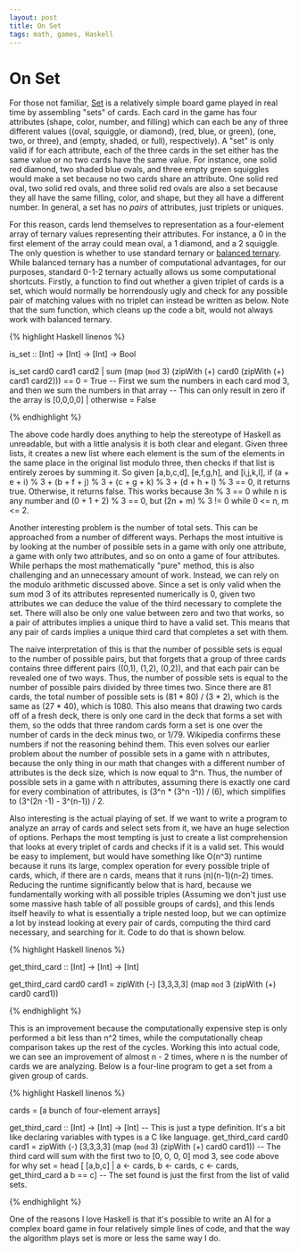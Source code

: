```yaml
---
layout: post
title: On Set
tags: math, games, Haskell
---
```


On Set
======

For those not familiar, [Set](https://en.wikipedia.org/wiki/Set_%28game%29) is
a relatively simple board game played in real time by assembling "sets" of
cards.  Each card in the game has four attributes (shape, color, number, and
filling) which can each be any of three different values ((oval, squiggle, or
diamond), (red, blue, or green), (one, two, or three), and (empty, shaded, or
full), respectively).  A "set" is only valid if for each attribute, each of the
three cards in the set either has the same value or no two cards have the same
value.  For instance, one solid red diamond, two shaded blue ovals, and three
empty green squiggles would make a set because no two cards share an attribute.
One solid red oval, two solid red ovals, and three solid red ovals are also a
set because they all have the same filling, color, and shape, but they all have
a different number.  In general, a set has no *pairs* of attributes, just
triplets or uniques.

For this reason, cards lend themselves to representation as a four-element
array of ternary values representing their attributes.  For instance, a 0 in
the first element of the array could mean oval, a 1 diamond, and a 2 squiggle. 
The only question is whether to use standard ternary or [balanced
ternary](https://en.wikipedia.org/wiki/Balanced_ternary).  While balanced
ternary has a number of computational advantages, for our purposes, standard
0-1-2 ternary actually allows us some computational shortcuts.  Firstly, a
function to find out whether a given triplet of cards is a set, which would
normally be horrendously ugly and check for any possible pair of matching
values with no triplet can instead be written as below.  Note that the sum
function, which cleans up the code a bit, would not always work with balanced
ternary.

{% highlight Haskell linenos %}

is_set :: [Int] -> [Int] -> [Int] -> Bool

is_set card0 card1 card2
  | sum (map (`mod` 3) (zipWith (+) card0 (zipWith (+) card1 card2))) == 0 = True
  -- First we sum the numbers in each card mod 3, and then we sum the numbers in that array
  -- This can only result in zero if the array is [0,0,0,0]
  | otherwise                                                              = False

{% endhighlight %}

The above code hardly does anything to help the stereotype of Haskell as
unreadable, but with a little analysis it is both clear and elegant.  Given
three lists, it creates a new list where each element is the sum of the
elements in the same place in the original list modulo three, then checks if
that list is entirely zeroes by summing it. So given [a,b,c,d], [e,f,g,h], and
[i,j,k,l], if (a + e + i) % 3 + (b + f + j) % 3 + (c + g + k) % 3 + (d + h + l)
% 3 == 0, it returns true.  Otherwise, it returns false.  This works because 3n
% 3 == 0 while n is any number and (0 + 1 + 2) % 3 == 0, but (2n + m) % 3 != 0
while 0 <= n, m <= 2.

Another interesting problem is the number of total sets.  This can be
approached from a number of different ways.  Perhaps the most intuitive is by
looking at the number of possible sets in a game with only one attribute, a
game with only two attributes, and so on onto a game of four attributes.  While
perhaps the most mathematically "pure" method, this is also challenging and an
unnecessary amount of work.  Instead, we can rely on the modulo arithmetic
discussed above.  Since a set is only valid when the sum mod 3 of its
attributes represented numerically is 0, given two attributes we can deduce the
value of the third necessary to complete the set.  There will also be only one
value between zero and two that works, so a pair of attributes implies a unique
third to have a valid set.  This means that any pair of cards implies a unique
third card that completes a set with them.

The naive interpretation of this is that the number of possible sets is equal
to the number of possible pairs, but that forgets that a group of three cards
contains three different pairs ((0,1), (1,2), (0,2)), and that each pair can be
revealed one of two ways.  Thus, the number of possible sets is equal to the
number of possible pairs divided by three times two.  Since there are 81 cards,
the total number of possible sets is (81 * 80) / (3 * 2), which is the same as
(27 * 40), which is 1080.  This also means that drawing two cards off of a
fresh deck, there is only one card in the deck that forms a set with them, so
the odds that three random cards form a set is one over the number of cards in
the deck minus two, or 1/79.  Wikipedia confirms these numbers if not the
reasoning behind them.  This even solves our earlier problem about the number
of possible sets in a game with n attributes, because the only thing in our
math that changes with a different number of attributes is the deck size, which
is now equal to 3^n.  Thus, the number of possible sets in a game with n
attributes, assuming there is exactly one card for every combination of
attributes, is (3^n * (3^n -1)) / (6), which simplifies to (3^(2n -1) -
3^(n-1)) / 2.

Also interesting is the actual playing of set.  If we want to write a program
to analyze an array of cards and select sets from it, we have an huge selection
of options.  Perhaps the most tempting is just to create a list comprehension
that looks at every triplet of cards and checks if it is a valid set.  This
would be easy to implement, but would have something like O(n^3) runtime
because it runs its large, complex operation for every possible triple of
cards, which, if there are n cards, means that it runs (n)(n-1)(n-2) times.
Reducing the runtime significantly below that is hard, because we fundamentally
working with all possible triples (Assuming we don't just use some massive hash
table of all possible groups of cards), and this lends itself heavily to what
is essentially a triple nested loop, but we can optimize a lot by instead
looking at every pair of cards, computing the third card necessary, and
searching for it.  Code to do that is shown below.

{% highlight Haskell linenos %}

get_third_card :: [Int] -> [Int] -> [Int]

get_third_card card0 card1 = zipWith (-) [3,3,3,3] (map `mod` 3 (zipWith (+) card0 card1))

{% endhighlight %}

This is an improvement because the computationally expensive step is only
performed a bit less than n^2 times, while the computationally cheap comparison
takes up the rest of the cycles.  Working this into actual code, we can see an
improvement of almost n - 2 times, where n is the number of cards we are
analyzing.  Below is a four-line program to get a set from a given group of
cards.

{% highlight Haskell linenos %}

cards = [a bunch of four-element arrays]

get_third_card :: [Int] -> [Int] -> [Int]
-- This is just a type definition.  It's a bit like declaring variables with types is a C like language.
get_third_card card0 card1 = zipWith (-) [3,3,3,3] (map (`mod` 3) (zipWith (+) card0 card1))
-- The third card will sum with the first two to [0, 0, 0, 0] mod 3, see code above for why
set  = head [ [a,b,c] | a <- cards, b <- cards, c <- cards, get_third_card a b == c]
-- The set found is just the first from the list of valid sets.

{% endhighlight %}

One of the reasons I love Haskell is that it's possible to write an AI for a
complex board game in four relatively simple lines of code, and that the way
the algorithm plays set is more or less the same way I do.
